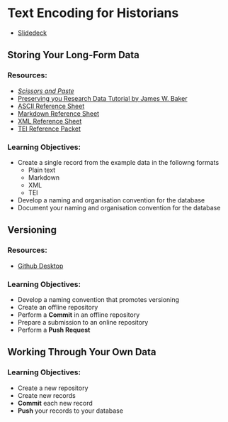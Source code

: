# Text Encoding for Historians

- [Slidedeck](https://docs.google.com/presentation/d/1xgowLj_nEuNTpCrVYr0fnZv9gcxl1xf0sMlW0O9YH8E)

## Storing Your Long-Form Data

### Resources:

- [*Scissors and Paste*](http://github.com/mhbeals/scissorsandpaste)
- [Preserving you  Research Data Tutorial by James W. Baker](http://programminghistorian.org/lessons/preserving-your-research-data)
- [ASCII Reference Sheet](http://www.theasciicode.com.ar/)
- [Markdown Reference Sheet](http://www.lib.umich.edu/files/departments/dpp/20110429_04c.pdf)
- [XML Reference Sheet](http://www.lib.umich.edu/files/departments/dpp/20110429_04c.pdf)
- [TEI Reference Packet](http://www.wwp.northeastern.edu/outreach/seminars/uvic2009/handouts/elementList.pdf)

### Learning Objectives:

- Create a single record from the example data in the followng formats
  - Plain text 
  - Markdown
  - XML
  - TEI
- Develop a naming and organisation convention for the database
- Document your naming and organisation convention for the database

## Versioning 

### Resources:

- [Github Desktop](https://desktop.github.com/)

### Learning Objectives:

- Develop a naming convention that promotes versioning
- Create an offline repository
- Perform a **Commit** in an offline repository
- Prepare a submission to an online repository
- Perform a **Push Request** 

## Working Through Your Own Data

### Learning Objectives:

- Create a new repository
- Create new records
- **Commit** each new record
- **Push** your records to your database
